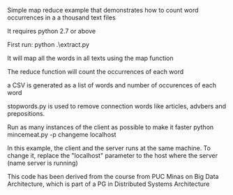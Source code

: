 Simple map reduce example that demonstrates how to count word occurrences in a a thousand text files

It requires python 2.7 or above

First run:
python .\extract.py

It will map all the words in all texts using the map function

The reduce function will count the occurrences of each word

a CSV is generated as a list of words and number of occurences of each word

stopwords.py is used to remove connection words like articles, advbers and prepositions.

Run as many instances of the client as possible to make it faster
python mincemeat.py -p changeme localhost

In this example, the client and the server runs at the same machine. To change it, replace the "localhost" parameter to the host where the server (name server is running)

This code has been derived from the course from PUC Minas on Big Data Architecture, which is part of a PG in Distributed Systems Architecture


